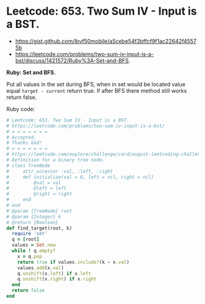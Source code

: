 # Leetcode: 653. Two Sum IV - Input is a BST.

- https://gist.github.com/lbvf50mobile/a5cebe54f3bffcf9f1ac22642f45575b
- https://leetcode.com/problems/two-sum-iv-input-is-a-bst/discuss/1421572/Ruby%3A-Set-and-BFS.
 
**Ruby: Set and BFS.**

Put all values in the set during BFS, when in set would be located value equal `target - current` return true. If after BFS there method still works return false.

Ruby code:
```Ruby
# Leetcode: 653. Two Sum IV - Input is a BST.
# https://leetcode.com/problems/two-sum-iv-input-is-a-bst/
# = = = = = = =
# Accepted.
# Thanks God!
# = = = = = = =
# https://leetcode.com/explore/challenge/card/august-leetcoding-challenge-2021/616/week-4-august-22nd-august-28th/3908/
# Definition for a binary tree node.
# class TreeNode
#     attr_accessor :val, :left, :right
#     def initialize(val = 0, left = nil, right = nil)
#         @val = val
#         @left = left
#         @right = right
#     end
# end
# @param {TreeNode} root
# @param {Integer} k
# @return {Boolean}
def find_target(root, k)
  require 'set'
  q = [root]
  values = Set.new
  while ! q.empty?
    x = q.pop
    return true if values.include?(k - x.val)
    values.add(x.val)
    q.unshift(x.left) if x.left
    q.unshift(x.right) if x.right
  end
  return false
end
```
